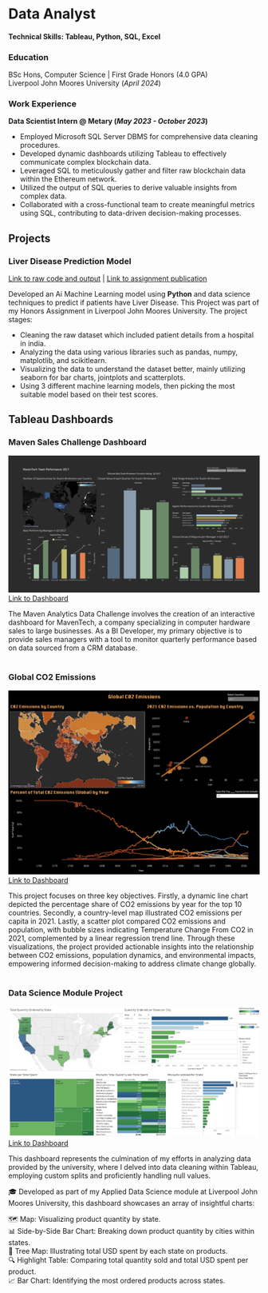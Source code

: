 # Data Analyst

#### Technical Skills: Tableau, Python, SQL, Excel

### Education
BSc Hons, Computer Science | First Grade Honors (4.0 GPA) <br>
Liverpool John Moores University (_April 2024_)

### Work Experience
**Data Scientist Intern @ Metary (_May 2023 - October 2023_)**
-	Employed Microsoft SQL Server DBMS for comprehensive data cleaning procedures.
-	Developed dynamic dashboards utilizing Tableau to effectively communicate complex blockchain data.
-	Leveraged SQL to meticulously gather and filter raw blockchain data within the Ethereum network.
-	Utilized the output of SQL queries to derive valuable insights from complex data.
-	Collaborated with a cross-functional team to create meaningful metrics using SQL, contributing to data-driven decision-making processes.

## Projects
### Liver Disease Prediction Model
[Link to raw code and output](https://colab.research.google.com/drive/1sZp8bb4TNp-IHr0HyLazW3MW1n4ORkoR?usp=sharing) |
[Link to assignment publication](https://drive.google.com/file/d/1ryL-yc9SyMxnV-WhVMAqTIo9ipf6qRzG/view?usp=sharing)

Developed an Ai Machine Learning model using **Python** and data science techniques to predict if patients have Liver Disease. This Project was part of my Honors Assignment in Liverpool John Moores University. The project stages:
- Cleaning the raw dataset which included patient details from a hospital in india.
- Analyzing the data using various libraries such as pandas, numpy, matplotlib, and scikitlearn.
- Visualizing the data to understand the dataset better, mainly utilizing seaborn for bar charts, jointplots and scatterplots.
- Using 3 different machine learning models, then picking the most suitable model based on their test scores.

## Tableau Dashboards

### Maven Sales Challenge Dashboard <br>

![maven sales challenge](/assets/img/maven_sales_challenge.jpg) <br>
[Link to Dashboard](https://public.tableau.com/views/SalesPerformancebyQuarter/MavenSalesPerformancebyQuarter?:language=en-US&:sid=&:display_count=n&:origin=viz_share_link) <br>

The Maven Analytics Data Challenge involves the creation of an interactive dashboard for MavenTech, a company specializing in computer hardware sales to large businesses. As a BI Developer, my primary objective is to provide sales managers with a tool to monitor quarterly performance based on data sourced from a CRM database. <br><br>

### Global CO2 Emissions <br>

![Global CO2 Emissions](/assets/img/Global_CO2_Emissions.jpg) <br>
[Link to Dashboard](https://public.tableau.com/views/GlobalC02Emissions_17114820201530/Dashboard1?:language=en-US&:sid=&:display_count=n&:origin=viz_share_link) <br>

This project focuses on three key objectives. Firstly, a dynamic line chart depicted the percentage share of CO2 emissions by year for the top 10 countries. Secondly, a country-level map illustrated CO2 emissions per capita in 2021. Lastly, a scatter plot compared CO2 emissions and population, with bubble sizes indicating Temperature Change From CO2 in 2021, complemented by a linear regression trend line.
Through these visualizations, the project provided actionable insights into the relationship between CO2 emissions, population dynamics, and environmental impacts, empowering informed decision-making to address climate change globally. <br><br>

### Data Science Module Project <br>

![Data Science Module Project](/assets/img/Data_Science_Module.jpg) <br>
[Link to Dashboard](https://public.tableau.com/views/XYZBusinessAnalysis_17110368464760/XYZBusinessAnalysis?:language=en-US&:sid=&:display_count=n&:origin=viz_share_link)<br>

This dashboard represents the culmination of my efforts in analyzing data provided by the university, where I delved into data cleaning within Tableau, employing custom splits and proficiently handling null values.

🎓 Developed as part of my Applied Data Science module at Liverpool John Moores University, this dashboard showcases an array of insightful charts:

🗺️ Map: Visualizing product quantity by state. <br>
📊 Side-by-Side Bar Chart: Breaking down product quantity by cities within states. <br>
🌲 Tree Map: Illustrating total USD spent by each state on products. <br>
🔍 Highlight Table: Comparing total quantity sold and total USD spent per product. <br>
📈 Bar Chart: Identifying the most ordered products across states. <br>



  
